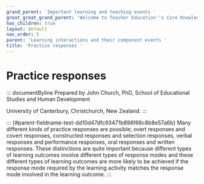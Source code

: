 ```yaml
---
grand_parent: 'Important learning and teaching events '
great_great_grand_parent: 'Welcome to Teacher Education''s Core Knowledge and Skills.'
has_children: true
layout: default
nav_order: 5
parent: 'Learning interactions and their component events '
title: 'Practice responses '
---
```

# Practice responses 


::: documentByline
Prepared by John Church, PhD, School of Educational Studies and Human
Development

University of Canterbury, Christchurch, New Zealand.
:::

::: {#parent-fieldname-text-dd10d47dfc93471b898f68c8b8e57a6b}
Many different kinds of practice responses are possible; overt responses
and covert responses, constructed responses and selection responses,
verbal responses and performance responses, oral responses and written
responses. These distinctions are quite important because different
types of learning outcomes involve different types of response modes and
these different types of learning outcomes are more likely to be
achieved if the response mode required by the learning activity matches
the response mode involved in the learning outcome.
:::
